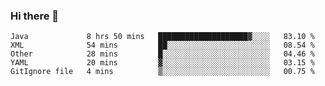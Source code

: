 ### Hi there 👋

<!--
**urzz/urzz** is a ✨ _special_ ✨ repository because its `README.md` (this file) appears on your GitHub profile.

Here are some ideas to get you started:

- 🔭 I’m currently working on ...
- 🌱 I’m currently learning ...
- 👯 I’m looking to collaborate on ...
- 🤔 I’m looking for help with ...
- 💬 Ask me about ...
- 📫 How to reach me: ...
- 😄 Pronouns: ...
- ⚡ Fun fact: ...
-->

<!--START_SECTION:waka-->
```text
Java             8 hrs 50 mins   ████████████████████▓░░░░   83.10 % 
XML              54 mins         ██░░░░░░░░░░░░░░░░░░░░░░░   08.54 % 
Other            28 mins         █░░░░░░░░░░░░░░░░░░░░░░░░   04.46 % 
YAML             20 mins         ▓░░░░░░░░░░░░░░░░░░░░░░░░   03.15 % 
GitIgnore file   4 mins          ▒░░░░░░░░░░░░░░░░░░░░░░░░   00.75 % 
```
<!--END_SECTION:waka-->
